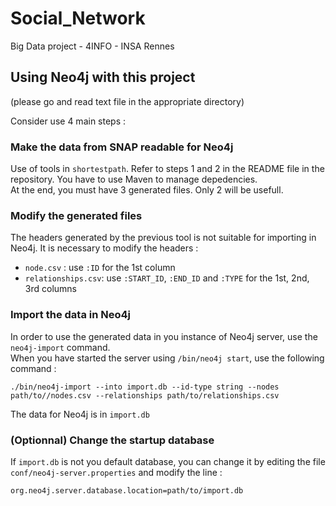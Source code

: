 # Social_Network
Big Data project - 4INFO - INSA Rennes

## Using Neo4j with this project
(please go and read text file in the appropriate directory)

Consider use 4 main steps :  
### Make the data from SNAP readable for Neo4j  

Use of tools in `shortestpath`. Refer to steps 1 and 2 in the README file in the repository. You have to use Maven to manage depedencies.  
At the end, you must have 3 generated files. Only 2 will be usefull.

### Modify the generated files 

The headers generated by the previous tool is not suitable for importing in Neo4j. It is necessary to modify the headers :

* `node.csv` : use `:ID` for the 1st column
* `relationships.csv`: use `:START_ID`, `:END_ID` and `:TYPE` for the 1st, 2nd, 3rd columns

### Import the data in Neo4j
In order to use the generated data in you instance of Neo4j server, use the `neo4j-import` command.  
When you have started the server using `/bin/neo4j start`, use the following command : 
```
./bin/neo4j-import --into import.db --id-type string --nodes path/to//nodes.csv --relationships path/to/relationships.csv 
``` 
The data for Neo4j is in `import.db`

### (Optionnal) Change the startup database
If `import.db` is not you default database, you can change it by editing the file `conf/neo4j-server.properties` and modify the line :

```
org.neo4j.server.database.location=path/to/import.db

```


		